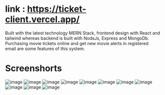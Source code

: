 # link : https://ticket-client.vercel.app/

Built with the latest technology MERN Stack, frontend design with React and tailwind
whereas backend is built with NodsJs, Express and MongoDb. Purchasing movie tickets
online and get new movie alerts in registered email are some features of this system.

# Screenshorts

![image](https://github.com/AnsariMj/Ticket_client/assets/101396710/2995fa19-75dc-4d0d-b04a-f38851a08565)
![image](https://github.com/AnsariMj/Ticket_client/assets/101396710/99e0cc3d-2355-45ef-854c-609ce6090bb0)
![image](https://github.com/AnsariMj/Ticket_client/assets/101396710/19dc9f33-8eac-4f11-8edf-83f0636675ce)
![image](https://github.com/AnsariMj/Ticket_client/assets/101396710/030a252d-0deb-4f66-b673-b6a17bc5e957)
![image](https://github.com/AnsariMj/Ticket_client/assets/101396710/5c9265cc-a6f1-4ad5-a104-4825266122f4)
![image](https://github.com/AnsariMj/Pixel-Cinemas/assets/101396710/bfac4257-e4fd-4ed7-84f9-79e817318743)
![image](https://github.com/AnsariMj/Pixel-Cinemas/assets/101396710/e45560a4-5f85-4c95-87c0-60d2b1189454)
![image](https://github.com/AnsariMj/Pixel-Cinemas/assets/101396710/4da969bf-301e-43ff-8687-6d084b1a25a3)
![image](https://github.com/AnsariMj/Pixel-Cinemas/assets/101396710/0253d624-e3e5-4e87-be27-6fe1910350fb)
![image](https://github.com/AnsariMj/Pixel-Cinemas/assets/101396710/142310a6-f2c0-4845-86e0-b9ee25d477b3)
![image](https://github.com/AnsariMj/Pixel-Cinemas/assets/101396710/9d387a6e-6c61-47f4-8dc2-d0efb5b21908)
